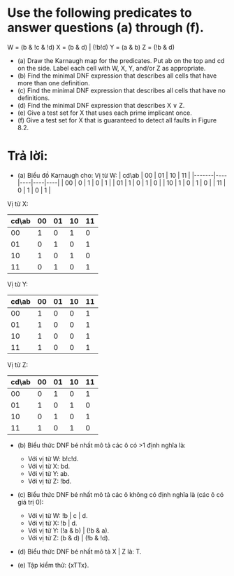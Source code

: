 # Use the following predicates to answer questions (a) through (f).
W = (b & !c & !d)
X = (b & d) | (!b!d)
Y = (a & b)
Z = (!b & d)
* (a) Draw the Karnaugh map for the predicates. Put ab on the top and cd on the side. Label each cell with W, X, Y, and/or Z as appropriate.
* (b) Find the minimal DNF expression that describes all cells that have more than one definition.
* (c) Find the minimal DNF expression that describes all cells that have no definitions.
* (d) Find the minimal DNF expression that describes X ∨ Z.
* (e) Give a test set for X that uses each prime implicant once.
* (f) Give a test set for X that is guaranteed to detect all faults in Figure 8.2.

# Trả lời:
* (a) Biểu đồ Karnaugh cho:
Vị từ W:
| cd\ab | 00 | 01 | 10 | 11 |
|-------|----|----|----|----|
| 00 | 0 | 1 | 0 | 1 |
| 01 | 1 | 0 | 1 | 0 |
| 10 | 1 | 0 | 1 | 0 |
| 11 | 0 | 1 | 0 | 1 |

Vị từ X:

| cd\ab | 00 | 01 | 10 | 11 |
|-------|----|----|----|----|
| 00 | 1 | 0 | 1 | 0 |
| 01 | 0 | 1 | 0 | 1 |
| 10 | 1 | 0 | 1 | 0 |
| 11 | 0 | 1 | 0 | 1 |

Vị từ Y:

| cd\ab | 00 | 01 | 10 | 11 |
|-------|----|----|----|----|
| 00 | 1 | 0 | 0 | 1 |
| 01 | 1 | 0 | 0 | 1 |
| 10 | 1 | 0 | 0 | 1 |
| 11 | 1 | 0 | 0 | 1 |

Vị từ Z:

| cd\ab | 00 | 01 | 10 | 11 |
|-------|----|----|----|----|
| 00 | 0 | 1 | 0 | 1 |
| 01 | 1 | 0 | 1 | 0 |
| 10 | 0 | 1 | 0 | 1 |
| 11 | 1 | 0 | 1 | 0 |

* (b) Biểu thức DNF bé nhất mô tả các ô có >1 định nghĩa là:
	* Với vị từ W: b!c!d.
	* Với vị từ X: bd.
	* Với vị từ Y: ab.
	* Với vị từ Z: !bd.

* (c) Biểu thức DNF bé nhất mô tả các ô không có định nghĩa là (các ô có giá trị 0): 
	* Với vị từ W: !b | c | d.
	* Với vị từ X: !b | d.
	* Với vị từ Y: (!a & b) | (!b & a).
	* Với vị từ Z: (b & d) | (!b & !d).

* (d) Biểu thức DNF bé nhất mô tả X | Z là: T.

* (e) Tập kiểm thử: {xTTx}.
